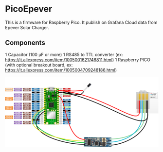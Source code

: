 # PicoEpever

This is a firmware for Raspberry Pico. It publish on Grafana Cloud data from Epever Solar Charger.

## Components

1 Capacitor (100 µF or more)
1 RS485 to TTL converter (ex: https://it.aliexpress.com/item/1005001621746811.html)
1 Raspberry PICO (with optional breakout board, ex: https://it.aliexpress.com/item/1005004709248186.html)

![ConnectionSchema](SchemaPicoEpever.png)

